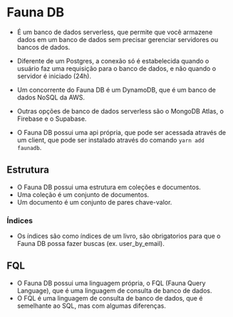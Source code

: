 # Fauna DB

* É um banco de dados serverless, que permite que você armazene dados em um banco de dados sem precisar gerenciar servidores ou bancos de dados.
* Diferente de um Postgres, a conexão só é estabelecida quando o usuário faz uma requisição para o banco de dados, e não quando o servidor é iniciado (24h).

* Um concorrente do Fauna DB é um DynamoDB, que é um banco de dados NoSQL da AWS.
* Outras opções de banco de dados serverless são o MongoDB Atlas, o Firebase e o Supabase.

* O Fauna DB possui uma api própria, que pode ser acessada através de um client, que pode ser instalado através do comando `yarn add faunadb`.

## Estrutura

* O Fauna DB possui uma estrutura em coleções e documentos.
* Uma coleção é um conjunto de documentos.
* Um documento é um conjunto de pares chave-valor.

### Índices

* Os índices são como índices de um livro, são obrigatorios para que o Fauna DB possa fazer buscas (ex. user_by_email).

## FQL

* O Fauna DB possui uma linguagem própria, o FQL (Fauna Query Language), que é uma linguagem de consulta de banco de dados.
* O FQL é uma linguagem de consulta de banco de dados, que é semelhante ao SQL, mas com algumas diferenças.


